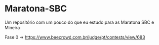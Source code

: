 # Maratona-SBC
Um repositório com um pouco do que eu estudo para as Maratona SBC e Mineira

Fase 0 -> https://www.beecrowd.com.br/judge/pt/contests/view/683

